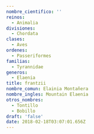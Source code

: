 ```yaml
---
nombre_cientifico: ''
reinos:
  - Animalia
divisiones:
  - Chordata
clases:
  - Aves
ordenes:
  - Passeriformes
familias:
  - Tyrannidae
generos:
  - Elaenia
title: frantzii
nombre_comun: Elainia Montañera
nombre_ingles: Mountain Elaenia
otros_nombres:
  - Tontillo
  - Bobillo
draft: 'false'
date: 2018-02-18T03:07:01.656Z
---
```


